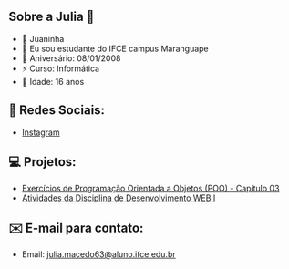 ## Sobre a Julia 👋
- 🐞 Juaninha
- 🔭 Eu sou estudante do IFCE campus Maranguape
- 🎂 Aniversário: 08/01/2008
- ⚡ Curso: Informática
- 🦋 Idade: 16 anos

## 💬 Redes Sociais:
- [Instagram](https://www.instagram.com/ana.julia.mg/)

## 💻 Projetos:
- [Exercícios de Programação Orientada a Objetos (POO) - Capítulo 03](https://github.com/juliamacedo63/CTI-P7-POO-20242-LISTA01)
- [Atividades da Disciplina de Desenvolvimento WEB I](https://github.com/juliamacedo63/Atividades-WEB-I---HTML)
  
## ✉️ E-mail para contato:
- Email: julia.macedo63@aluno.ifce.edu.br
